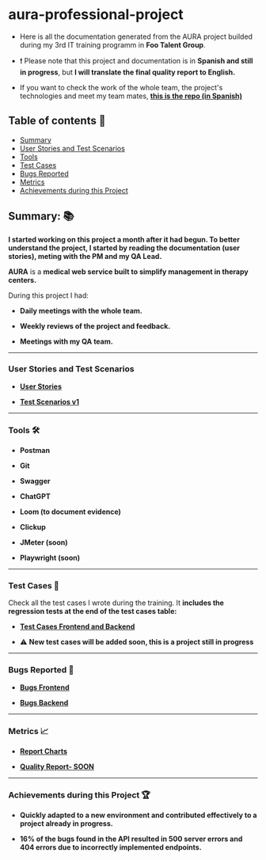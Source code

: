 # aura-professional-project

- Here is all the documentation generated from the AURA project builded during my 3rd IT training programm in **Foo Talent Group**.

- ❗ Please note that this project and documentation is in **Spanish and still in progress**, but **I will translate the final quality report to English.**
  
- If you want to check the work of the whole team, the project's technologies and meet my team mates, **[this is the repo (in Spanish)](https://github.com/FooTalentGroup/AURA)**

## Table of contents 📖

- [Summary](https://github.com/marianaluduena/aura-professional-project/blob/main/README.md#summary-)
- [User Stories and Test Scenarios](https://github.com/marianaluduena/aura-professional-project/blob/main/README.md#user-stories-and-test-scenarios)
- [Tools](https://github.com/marianaluduena/aura-professional-project/blob/main/README.md#tools-%EF%B8%8F)
- [Test Cases](https://github.com/marianaluduena/aura-professional-project/blob/main/README.md#test-cases-)
- [Bugs Reported](https://github.com/marianaluduena/aura-professional-project/blob/main/README.md#bugs-reported-)
- [Metrics](https://github.com/marianaluduena/aura-professional-project/blob/main/README.md#metrics-)
- [Achievements during this Project](https://github.com/marianaluduena/aura-professional-project/blob/main/README.md#achievements-during-this-project-)

## Summary: 📚

**I started working on this project a month after it had begun. To better understand the project, I started by reading the documentation (user stories), meting with the PM and my QA Lead.**

**AURA** is a **medical web service built to simplify management in therapy centers.**

During this project I had:

- **Daily meetings with the whole team.**
  
- **Weekly reviews of the project and feedback.** 

- **Meetings with my QA team.**

  
 ----------------------------------------------

### User Stories and Test Scenarios

- **[User Stories](https://drive.google.com/file/d/1xtlF7jTkjpGEelxs6mkp0xBzNQW-PNNE/view?usp=sharing)**
  
- **[Test Scenarios v1](https://drive.google.com/file/d/1J8lDR_J574czhqENIHL_8c28UPUUzWJG/view?usp=drive_link)**

----------------------------------------------

### Tools 🛠️

- **Postman**
  
- **Git**
  
- **Swagger**
  
- **ChatGPT**
  
- **Loom (to document evidence)**
  
- **Clickup**
  
- **JMeter (soon)**
  
- **Playwright (soon)**
  
----------------------------------------------

### Test Cases 🧪

 Check all the test cases I wrote during the training. It **includes the regression tests at the end of the test cases table:**
  
- **[Test Cases Frontend and Backend](https://docs.google.com/spreadsheets/d/1hx5iP6PHdi9aRmCx3RxmzY81NeUtTOVbyuW3f8nZBhw/edit?usp=sharing)**
  
- ⚠️ **New test cases will be added soon, this is a project still in progress**

----------------------------------------------

### Bugs Reported 🐞

- **[Bugs Frontend](https://drive.google.com/drive/folders/1qRcUYEK-KWl44ho1kyOCo_NW6pZleNTl?usp=sharing)**
  
- **[Bugs Backend](https://drive.google.com/drive/folders/1mL9B841R20elPBLwwDl3HtMwMyIo-BxM?usp=drive_link)**

----------------------------------------------


### Metrics 📈

- **[Report Charts](https://docs.google.com/spreadsheets/d/1qvZpIQ7seg-PsZmBNYIQ7yKnAbGCR3TLueGjDdOE4Lw/edit?usp=sharing)**
  
- **[Quality Report- SOON](#)**
  
----------------------------------------------

### Achievements during this Project 🏆
  
- **Quickly adapted to a new environment and contributed effectively to a project already in progress.**
  
- **16% of the bugs found in the API resulted in 500 server errors and 404 errors due to incorrectly implemented endpoints.**
  
